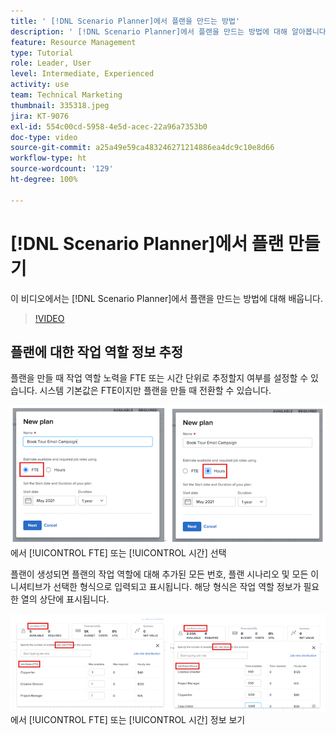 ```yaml
---
title: ' [!DNL Scenario Planner]에서 플랜을 만드는 방법'
description: ' [!DNL Scenario Planner]에서 플랜을 만드는 방법에 대해 알아봅니다.'
feature: Resource Management
type: Tutorial
role: Leader, User
level: Intermediate, Experienced
activity: use
team: Technical Marketing
thumbnail: 335318.jpeg
jira: KT-9076
exl-id: 554c00cd-5958-4e5d-acec-22a96a7353b0
doc-type: video
source-git-commit: a25a49e59ca483246271214886ea4dc9c10e8d66
workflow-type: ht
source-wordcount: '129'
ht-degree: 100%

---
```


# [!DNL Scenario Planner]에서 플랜 만들기

이 비디오에서는 [!DNL Scenario Planner]에서 플랜을 만드는 방법에 대해 배웁니다.

>[!VIDEO](https://video.tv.adobe.com/v/335318/?quality=12&learn=on)

## 플랜에 대한 작업 역할 정보 추정

플랜을 만들 때 작업 역할 노력을 FTE 또는 시간 단위로 추정할지 여부를 설정할 수 있습니다. 시스템 기본값은 FTE이지만 플랜을 만들 때 전환할 수 있습니다.

![[!UICONTROL 새 플랜] 창](assets/scenario-planner-1.png)에서 [!UICONTROL FTE] 또는 [!UICONTROL 시간] 선택

플랜이 생성되면 플랜의 작업 역할에 대해 추가된 모든 번호, 플랜 시나리오 및 모든 이니셔티브가 선택한 형식으로 입력되고 표시됩니다. 해당 형식은 작업 역할 정보가 필요한 열의 상단에 표시됩니다.

![[!DNL Scenario Planner]](assets/scenario-planner-2.png)에서 [!UICONTROL FTE] 또는 [!UICONTROL 시간] 정보 보기
